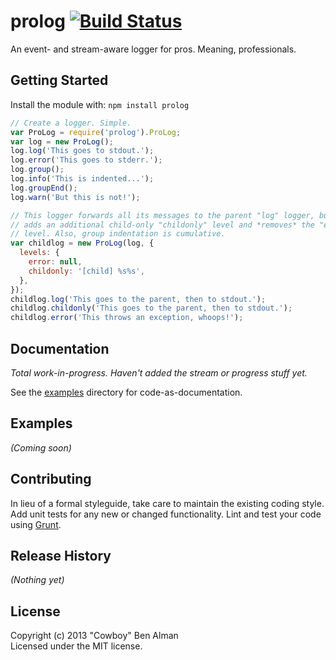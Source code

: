 # prolog [![Build Status](https://secure.travis-ci.org/cowboy/node-prolog.png?branch=master)](http://travis-ci.org/cowboy/node-prolog)

An event- and stream-aware logger for pros. Meaning, professionals.

## Getting Started
Install the module with: `npm install prolog`

```javascript
// Create a logger. Simple.
var ProLog = require('prolog').ProLog;
var log = new ProLog();
log.log('This goes to stdout.');
log.error('This goes to stderr.');
log.group();
log.info('This is indented...');
log.groupEnd();
log.warn('But this is not!');

// This logger forwards all its messages to the parent "log" logger, but
// adds an additional child-only "childonly" level and *removes* the "error"
// level. Also, group indentation is cumulative.
var childlog = new ProLog(log, {
  levels: {
    error: null,
    childonly: '[child] %s%s',
  },
});
childlog.log('This goes to the parent, then to stdout.');
childlog.childonly('This goes to the parent, then to stdout.');
childlog.error('This throws an exception, whoops!');
```

## Documentation

_Total work-in-progress. Haven't added the stream or progress stuff yet._

See the [examples](examples) directory for code-as-documentation.

## Examples
_(Coming soon)_

## Contributing
In lieu of a formal styleguide, take care to maintain the existing coding style. Add unit tests for any new or changed functionality. Lint and test your code using [Grunt](http://gruntjs.com/).

## Release History
_(Nothing yet)_

## License
Copyright (c) 2013 "Cowboy" Ben Alman  
Licensed under the MIT license.
